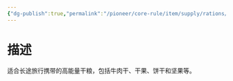 ```yaml
---
{"dg-publish":true,"permalink":"/pioneer/core-rule/item/supply/rations/","dgPassFrontmatter":true}
---
```


# 描述
适合长途旅行携带的高能量干粮，包括牛肉干、干果、饼干和坚果等。